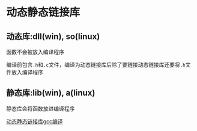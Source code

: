 # 动态静态链接库

## 动态库:dll(win), so(linux)
函数不会被放入编译程序

编译前包含`.h`和`.c`文件，编译为动态链接库后除了要链接动态链接库还要将`.h`文件放入编译程序

## 静态库:lib(win), a(linux)
静态库会将函数放进编译程序

[动态静态链接库gcc编译](../gcc/动态静态链接库.md)